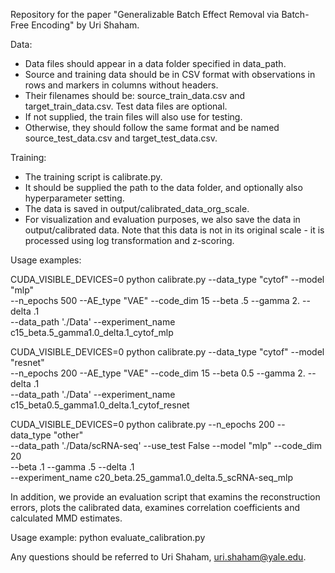 

Repository for the paper "Generalizable Batch Effect Removal via Batch-Free Encoding" by Uri Shaham.

Data:
* Data files should appear in a data folder specified in data_path.
* Source and training data should be in CSV format with observations in rows and markers in columns without headers. 
* Their filenames should be: source_train_data.csv and target_train_data.csv. Test data files are optional. 
* If not supplied, the train files will also use for testing. 
* Otherwise, they should follow the same format and be named source_test_data.csv and target_test_data.csv.

Training:
* The training script is calibrate.py. 
* It should be supplied the path to the data folder, and optionally also hyperparameter setting.
* The data is saved in output/calibrated_data_org_scale.
* For visualization and evaluation purposes, we also save the data in output/calibrated data. Note that this data is not in its original scale - it is processed using log transformation and z-scoring.


Usage examples:

CUDA_VISIBLE_DEVICES=0 python calibrate.py --data_type "cytof" --model "mlp" \
--n_epochs 500 --AE_type "VAE" --code_dim 15 --beta .5 --gamma 2. --delta .1 \
--data_path './Data'  --experiment_name c15_beta.5_gamma1.0_delta.1_cytof_mlp


CUDA_VISIBLE_DEVICES=0 python calibrate.py --data_type "cytof" --model "resnet"\
 --n_epochs 200 --AE_type "VAE" --code_dim 15 --beta 0.5 --gamma 2. --delta .1 \
 --data_path './Data' --experiment_name c15_beta0.5_gamma1.0_delta.1_cytof_resnet

CUDA_VISIBLE_DEVICES=0 python calibrate.py --n_epochs 200 --data_type "other" \
--data_path './Data/scRNA-seq' --use_test False --model "mlp" --code_dim 20 \
--beta .1 --gamma .5 --delta .1 \
--experiment_name c20_beta.25_gamma1.0_delta.5_scRNA-seq_mlp



In addition, we provide an evaluation script that examins the reconstruction errors, plots the calibrated data, examines correlation coefficients and calculated MMD estimates.

Usage example:
python evaluate_calibration.py



Any questions should be referred to Uri Shaham, uri.shaham@yale.edu.
